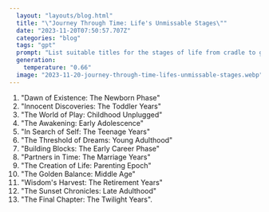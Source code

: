 ```yaml
---
  layout: "layouts/blog.html"
  title: "\"Journey Through Time: Life's Unmissable Stages\""
  date: "2023-11-20T07:50:57.707Z"
  categories: "blog"
  tags: "gpt"
  prompt: "List suitable titles for the stages of life from cradle to grave"
  generation: 
    temperature: "0.66"
  image: "2023-11-20-journey-through-time-lifes-unmissable-stages.webp"
---
```

1. "Dawn of Existence: The Newborn Phase"
2. "Innocent Discoveries: The Toddler Years"
3. "The World of Play: Childhood Unplugged"
4. "The Awakening: Early Adolescence"
5. "In Search of Self: The Teenage Years"
6. "The Threshold of Dreams: Young Adulthood"
7. "Building Blocks: The Early Career Phase"
8. "Partners in Time: The Marriage Years"
9. "The Creation of Life: Parenting Epoch"
10. "The Golden Balance: Middle Age"
11. "Wisdom's Harvest: The Retirement Years"
12. "The Sunset Chronicles: Late Adulthood"
13. "The Final Chapter: The Twilight Years".
